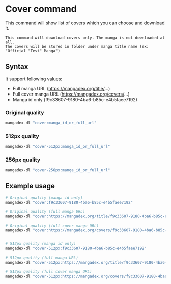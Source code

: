 # Cover command

This command will show list of covers which you can choose and download it.

```{note}
This command will download covers only. The manga is not downloaded at all.
The covers will be stored in folder under manga title name (ex: "Official "Test" Manga")
```

## Syntax

It support following values:

- Full manga URL (https://mangadex.org/title/...)
- Full cover manga URL (https://mangadex.org/covers/...)
- Manga id only (f9c33607-9180-4ba6-b85c-e4b5faee7192)

### Original quality

```sh
mangadex-dl "cover:manga_id_or_full_url"
```

### 512px quality

```sh
mangadex-dl "cover-512px:manga_id_or_full_url"
```

### 256px quality

```sh
mangadex-dl "cover-256px:manga_id_or_full_url"
```

## Example usage

```sh
# Original quality (manga id only)
mangadex-dl "cover:f9c33607-9180-4ba6-b85c-e4b5faee7192"

# Original quality (full manga URL)
mangadex-dl "cover:https://mangadex.org/title/f9c33607-9180-4ba6-b85c-e4b5faee7192/official-test-manga"

# Original quality (full cover manga URL)
mangadex-dl "cover:https://mangadex.org/covers/f9c33607-9180-4ba6-b85c-e4b5faee7192/c18da525-e34f-4128-a696-4477b6ce6827.png"


# 512px quality (manga id only)
mangadex-dl "cover-512px:f9c33607-9180-4ba6-b85c-e4b5faee7192"

# 512px quality (full manga URL)
mangadex-dl "cover-512px:https://mangadex.org/title/f9c33607-9180-4ba6-b85c-e4b5faee7192/official-test-manga"

# 512px quality (full cover manga URL)
mangadex-dl "cover-512px:https://mangadex.org/covers/f9c33607-9180-4ba6-b85c-e4b5faee7192/c18da525-e34f-4128-a696-4477b6ce6827.png"
```